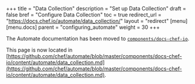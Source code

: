 +++
title = "Data Collection"
description = "Set up Data Collection"
draft = false
bref = "Configure Data Collection"
toc = true
redirect_url = "https://docs.chef.io/automate/data_collection/"
layout = "redirect"
[menu]
  [menu.docs]
    parent = "configuring_automate"
    weight = 30
+++

The Automate documentation has been moved to [`components/docs-chef-io`](https://github.com/chef/automate/blob/master/components/docs-chef-io/).

This page is now located in [https://github.com/chef/automate/blob/master/components/docs-chef-io/content/automate/data_collection.md](https://github.com/chef/automate/blob/master/components/docs-chef-io/content/automate/data_collection.md).
